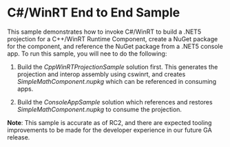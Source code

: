# C#/WinRT End to End Sample

This sample demonstrates how to invoke C#/WinRT to build a .NET5 projection for a C++/WinRT Runtime Component, create a NuGet package for the component, and reference the NuGet package from a .NET5 console app. To run this sample, you will nee to do the following:

1. Build the *CppWinRTProjectionSample* solution first. This generates the projection and interop assembly using cswinrt, and creates *SimpleMathComponent.nupkg* which can be referenced in consuming apps.

2. Build the *ConsoleAppSample* solution which references and restores  *SimpleMathComponent.nupkg* to consume the projection.

**Note**: This sample is accurate as of RC2, and there are expected tooling improvements to be made for the developer experience in our future GA release.